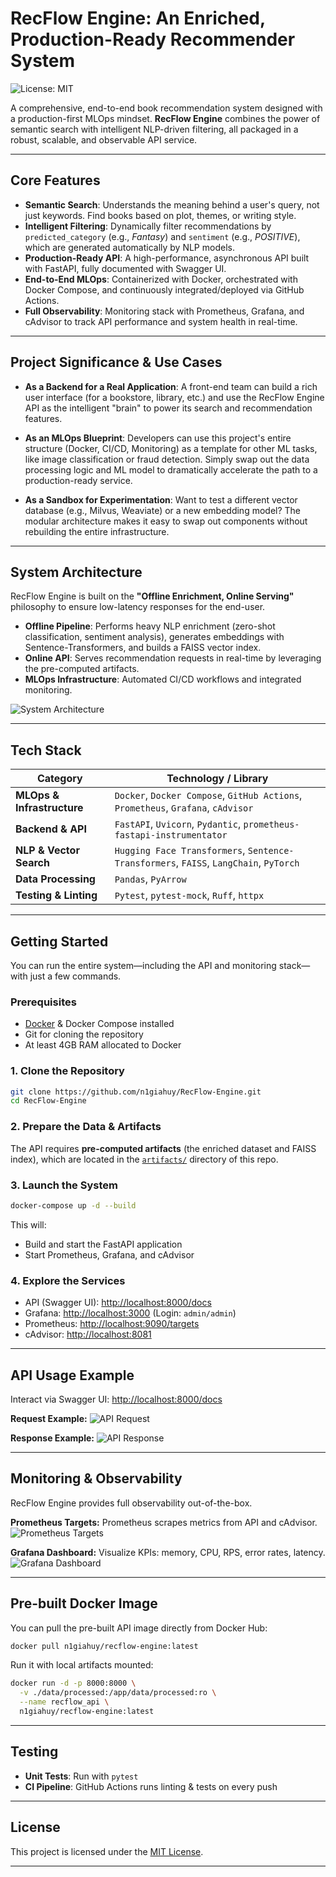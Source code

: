 # RecFlow Engine: An Enriched, Production-Ready Recommender System

![License: MIT](https://img.shields.io/badge/License-MIT-yellow.svg?style=flat-square)

A comprehensive, end-to-end book recommendation system designed with a production-first MLOps mindset. **RecFlow Engine** combines the power of semantic search with intelligent NLP-driven filtering, all packaged in a robust, scalable, and observable API service.

---

## Core Features
- **Semantic Search**: Understands the meaning behind a user's query, not just keywords. Find books based on plot, themes, or writing style.  
- **Intelligent Filtering**: Dynamically filter recommendations by `predicted_category` (e.g., *Fantasy*) and `sentiment` (e.g., *POSITIVE*), which are generated automatically by NLP models.  
- **Production-Ready API**: A high-performance, asynchronous API built with FastAPI, fully documented with Swagger UI.  
- **End-to-End MLOps**: Containerized with Docker, orchestrated with Docker Compose, and continuously integrated/deployed via GitHub Actions.  
- **Full Observability**: Monitoring stack with Prometheus, Grafana, and cAdvisor to track API performance and system health in real-time.  

---

## Project Significance & Use Cases
*   **As a Backend for a Real Application**: A front-end team can build a rich user interface (for a bookstore, library, etc.) and use the RecFlow Engine API as the intelligent "brain" to power its search and recommendation features.

*   **As an MLOps Blueprint**: Developers can use this project's entire structure (Docker, CI/CD, Monitoring) as a template for other ML tasks, like image classification or fraud detection. Simply swap out the data processing logic and ML model to dramatically accelerate the path to a production-ready service.

*   **As a Sandbox for Experimentation**: Want to test a different vector database (e.g., Milvus, Weaviate) or a new embedding model? The modular architecture makes it easy to swap out components without rebuilding the entire infrastructure.

---

## System Architecture

RecFlow Engine is built on the **"Offline Enrichment, Online Serving"** philosophy to ensure low-latency responses for the end-user.

- **Offline Pipeline**: Performs heavy NLP enrichment (zero-shot classification, sentiment analysis), generates embeddings with Sentence-Transformers, and builds a FAISS vector index.  
- **Online API**: Serves recommendation requests in real-time by leveraging the pre-computed artifacts.  
- **MLOps Infrastructure**: Automated CI/CD workflows and integrated monitoring.  

![System Architecture](./images/pipeline.png)

---

## Tech Stack

| Category                  | Technology / Library                                                                |
| ------------------------- | ----------------------------------------------------------------------------------- |
| **MLOps & Infrastructure**| `Docker`, `Docker Compose`, `GitHub Actions`, `Prometheus`, `Grafana`, `cAdvisor`     |
| **Backend & API**         | `FastAPI`, `Uvicorn`, `Pydantic`, `prometheus-fastapi-instrumentator`               |
| **NLP & Vector Search**   | `Hugging Face Transformers`, `Sentence-Transformers`, `FAISS`, `LangChain`, `PyTorch` |
| **Data Processing**       | `Pandas`, `PyArrow`                                                                 |
| **Testing & Linting**     | `Pytest`, `pytest-mock`, `Ruff`, `httpx`                                            

---

## Getting Started

You can run the entire system—including the API and monitoring stack—with just a few commands.

### Prerequisites
- [Docker](https://www.docker.com/) & Docker Compose installed  
- Git for cloning the repository  
- At least 4GB RAM allocated to Docker  

### 1. Clone the Repository
```bash
git clone https://github.com/n1giahuy/RecFlow-Engine.git
cd RecFlow-Engine
````

### 2. Prepare the Data & Artifacts

The API requires **pre-computed artifacts** (the enriched dataset and FAISS index), which are located in the [`artifacts/`](./artifacts) directory of this repo.

### 3. Launch the System

```bash
docker-compose up -d --build
```

This will:

* Build and start the FastAPI application
* Start Prometheus, Grafana, and cAdvisor

### 4. Explore the Services

* API (Swagger UI): [http://localhost:8000/docs](http://localhost:8000/docs)
* Grafana: [http://localhost:3000](http://localhost:3000) (Login: `admin/admin`)
* Prometheus: [http://localhost:9090/targets](http://localhost:9090/targets)
* cAdvisor: [http://localhost:8081](http://localhost:8081)

---

## API Usage Example

Interact via Swagger UI: [http://localhost:8000/docs](http://localhost:8000/docs)

**Request Example:**
![API Request](./images/fastapi_01.png)

**Response Example:**
![API Response](./images/fastapi_02.png)

---

## Monitoring & Observability

RecFlow Engine provides full observability out-of-the-box.

**Prometheus Targets:**
Prometheus scrapes metrics from API and cAdvisor.
![Prometheus Targets](./images/Prometheus.png)

**Grafana Dashboard:**
Visualize KPIs: memory, CPU, RPS, error rates, latency.
![Grafana Dashboard](./images/Grafana.png)

---

## Pre-built Docker Image

You can pull the pre-built API image directly from Docker Hub:

```bash
docker pull n1giahuy/recflow-engine:latest
```

Run it with local artifacts mounted:

```bash
docker run -d -p 8000:8000 \
  -v ./data/processed:/app/data/processed:ro \
  --name recflow_api \
  n1giahuy/recflow-engine:latest
```

---

## Testing

* **Unit Tests**: Run with `pytest`
* **CI Pipeline**: GitHub Actions runs linting & tests on every push
---

## License

This project is licensed under the [MIT License](./LICENSE).

---
